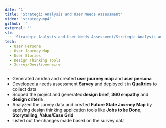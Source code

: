```yaml
---
date: '1'
title: 'Strategic Analysis and User Needs Assessment'
video: 'strategy.mp4'
github: ''
external: ''
cta:
  - 'Strategic Analysis and User Needs Assessment/Strategic Analysis and Needs Assessment.pdf'
tech:
  - User Persona
  - User Journey Map
  - User Stories
  - Design Thinking Tools
  - Survey/Questionnnaire
---
```


- Generated an idea and created **user journey map** and **user persona**
- Developed a needs assessment **Survey** and deployed it in **Qualtrics** to collect data
- Scoped the project and generated **design brief**, **360 empathy** and **design criteria**
- Analyzed the survey data and created **Future State Journey Map** by applying design thinking application tools like **Jobs to be Done**, **Storytelling**, **Value/Ease Grid**
- Listed out the changes made based on the survey data

